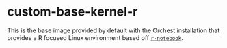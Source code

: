 # custom-base-kernel-r

This is the base image provided by default with the Orchest installation that provides a R
focused Linux environment based off
[`r-notebook`](https://jupyter-docker-stacks.readthedocs.io/en/latest/using/selecting.html#jupyter-r-notebook).
